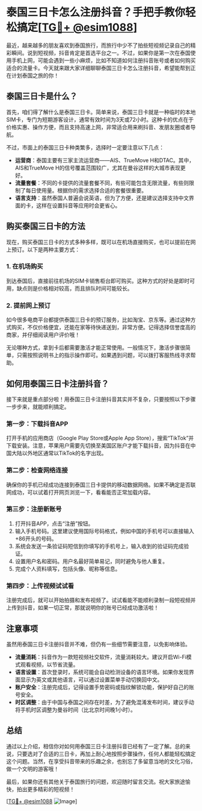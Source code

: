 # 泰国三日卡怎么注册抖音？手把手教你轻松搞定[[TG💪+ @esim1088](https://t.me/s/esim1088)]

最近，越来越多的朋友喜欢到泰国旅行，而旅行中少不了拍些短视频记录自己的精彩瞬间。说到短视频，抖音肯定是首选平台之一。不过，如果你是第一次在泰国使用手机上网，可能会遇到一些小麻烦，比如不知道如何注册抖音账号或者如何购买适合的流量卡。今天就来跟大家详细聊聊泰国三日卡怎么注册抖音，希望能帮到正在计划泰国之旅的你！

## 泰国三日卡是什么？

首先，咱们得了解什么是泰国三日卡。简单来说，泰国三日卡就是一种临时的本地SIM卡，专门为短期游客设计，通常有效时间为3天或72小时。这种卡的优点在于价格实惠、操作方便，而且支持高速上网，非常适合用来刷抖音、发朋友圈或者导航。

不过，市面上的泰国三日卡种类繁多，选择时一定要注意以下几点：

- **运营商**：泰国主要有三家主流运营商——AIS、TrueMove H和DTAC。其中，AIS和TrueMove H的信号覆盖范围较广，尤其在曼谷这样的大城市表现更好。
- **流量套餐**：不同的卡提供的流量套餐不同，有些可能包含无限流量，有些则限制了每日使用量。根据你的需求选择合适的套餐很重要。
- **语言支持**：虽然泰国人普遍会说英语，但为了方便，还是建议选择支持中文界面的卡，这样在设置抖音等应用时会更省心。

## 购买泰国三日卡的方法

现在，购买泰国三日卡的方式多种多样，既可以在机场直接购买，也可以提前在网上预订。以下是两种主要方式：

### 1. 在机场购买

到达泰国后，直接前往机场的SIM卡销售柜台即可购买。这种方式的好处是即时可用，缺点则是价格相对较高，而且排队时间可能较长。

### 2. 提前网上预订

如今很多电商平台都提供泰国三日卡的预订服务，比如淘宝、京东等。通过这种方式购买，不仅价格便宜，还能在家等待快递送到，非常方便。记得选择信誉度高的商家，并仔细阅读用户评价哦！

无论哪种方式，拿到卡后都需要激活才能正常使用。一般情况下，激活步骤很简单，只需按照说明书上的指示操作即可。如果遇到问题，可以拨打客服热线寻求帮助。

## 如何用泰国三日卡注册抖音？

接下来就是重点部分啦！用泰国三日卡注册抖音其实并不复杂，只要按照以下步骤一步步来，就能顺利搞定。

### 第一步：下载抖音APP

打开手机的应用商店（Google Play Store或Apple App Store），搜索“TikTok”并下载安装。注意，苹果用户需要先切换至美国区账户才能下载抖音，因为抖音在中国大陆以外地区通常以TikTok的名字出现。

### 第二步：检查网络连接

确保你的手机已经成功连接到泰国三日卡提供的移动数据网络。如果不确定是否联网成功，可以试着打开网页浏览一下，看看能否正常加载内容。

### 第三步：注册新账号

1. 打开抖音APP，点击“注册”按钮。
2. 输入手机号码。这里建议使用国际号码格式，例如中国的手机号可以直接输入+86开头的号码。
3. 系统会发送一条验证码短信到你填写的手机号上，输入收到的验证码完成验证。
4. 设置用户名和密码。用户名最好简单易记，同时避免与他人重复。
5. 完成个人资料填写，包括头像、昵称等信息。

### 第四步：上传视频试试看

注册完成后，就可以开始拍摄和发布视频了。试试看能不能顺利录制一段短视频并上传到抖音，如果一切正常，那就说明你的账号已经成功激活啦！

## 注意事项

虽然用泰国三日卡注册抖音并不难，但仍有一些细节需要注意，以免影响体验。

- **流量消耗**：抖音作为一款短视频社交软件，流量消耗较大。建议开启Wi-Fi模式观看视频，以节省流量。
- **语言设置**：首次登录时，系统可能会自动检测设备的语言环境。如果你发现界面显示为英文或其他语言，可以通过设置菜单手动切换回中文。
- **账户安全**：注册完成后，记得设置手势密码或指纹解锁功能，保护好自己的账号安全。
- **时区调整**：由于中国与泰国之间存在时差，为了避免混淆发布时间，建议手动将手机时区调整为曼谷时间（比北京时间晚1小时）。

## 总结

通过以上介绍，相信你对如何用泰国三日卡注册抖音已经有了一定了解。总的来说，只要选对了合适的三日卡，再加上耐心地按照步骤操作，任何人都能轻松搞定这个问题。当然，在享受抖音带来的乐趣之余，也别忘了多留意当地的文化习俗，做一个文明的游客哦！

最后，如果你还有其他关于泰国旅行的问题，欢迎随时留言交流。祝大家旅途愉快，拍出更多精彩的短视频！

[[TG💪+ @esim1088](https://t.me/s/esim1088) ![Image](https://i.postimg.cc/4NQfJmqS/Snipaste-2025-05-13-00-14-12.png)]